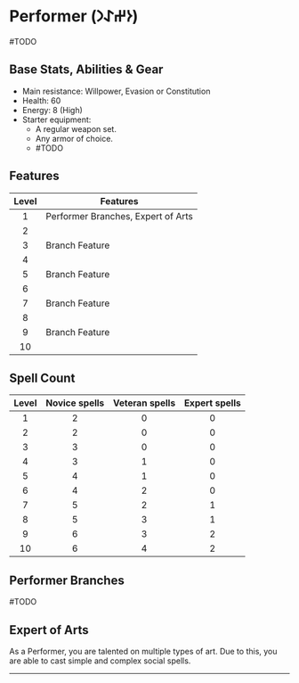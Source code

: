 # Performer (𐰆𐰔𐰀𐰣)
#TODO 

## Base Stats, Abilities & Gear
* Main resistance: Willpower, Evasion or Constitution
* Health: 60
* Energy: 8 (High)
* Starter equipment:
    * A regular weapon set.
    * Any armor of choice.
    * #TODO 

## Features
Level | Features
:---: | ---
1 | Performer Branches, Expert of Arts
2 | 
3 | Branch Feature
4 | 
5 | Branch Feature
6 | 
7 | Branch Feature
8 | 
9 | Branch Feature
10| 


## Spell Count
Level |   Novice spells   |  Veteran spells  | Expert spells
:---: | :---: | :---: | :---:
1 | 2| 0| 0       
2 | 2| 0| 0       
3 | 3| 0| 0       
4 | 3| 1| 0       
5 | 4| 1| 0       
6 | 4| 2| 0       
7 | 5| 2| 1       
8 | 5| 3| 1       
9 | 6| 3| 2       
10| 6| 4| 2       


## Performer Branches
#TODO 

## Expert of Arts
As a Performer, you are talented on multiple types of art. Due to this, you are able to cast simple and complex social spells.



---